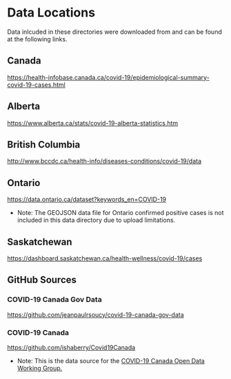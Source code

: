 # Data Locations
Data inlcuded in these directories were downloaded from and can be found at the following links.

## Canada
https://health-infobase.canada.ca/covid-19/epidemiological-summary-covid-19-cases.html

## Alberta
https://www.alberta.ca/stats/covid-19-alberta-statistics.htm

## British Columbia
http://www.bccdc.ca/health-info/diseases-conditions/covid-19/data

## Ontario
https://data.ontario.ca/dataset?keywords_en=COVID-19
* Note: The GEOJSON data file for Ontario confirmed positive cases is not included in this data directory due to upload limitations.

## Saskatchewan
https://dashboard.saskatchewan.ca/health-wellness/covid-19/cases

## GitHub Sources

### COVID-19 Canada Gov Data
https://github.com/jeanpaulrsoucy/covid-19-canada-gov-data

### COVID-19 Canada
https://github.com/ishaberry/Covid19Canada
* Note: This is the data source for the <a href="https://opencovid.ca/">COVID-19 Canada Open Data Working Group.</a>

